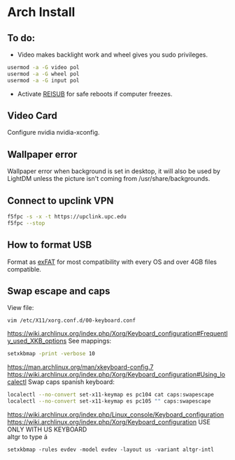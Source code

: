 # Arch Install

## To do:
- Video makes backlight work and wheel gives you sudo privileges.


```bash
usermod -a -G video pol
usermod -a -G wheel pol
usermod -a -G input pol
```
- Activate [REISUB](https://forum.manjaro.org/t/howto-reboot-turn-off-your-frozen-computer-reisub-reisuo/3855) for safe reboots if computer freezes.

## Video Card
Configure nvidia nvidia-xconfig.

## Wallpaper error
Wallpaper error when background is set in desktop, it will also be used by LightDM unless the picture isn't coming from /usr/share/backgrounds.

## Connect to upclink VPN
```bash
f5fpc -s -x -t https://upclink.upc.edu
f5fpc --stop
```

## How to format USB
Format as [exFAT](https://www.howtogeek.com/73178/what-file-system-should-i-use-for-my-usb-drive/#:~:text=File%20systems%20are%20the%20sort,run%20into%20others%20on%20occasion.) for most compatibility with every OS and over 4GB files compatible.

## Swap escape and caps

View file:
```
vim /etc/X11/xorg.conf.d/00-keyboard.conf
```

https://wiki.archlinux.org/index.php/Xorg/Keyboard_configuration#Frequently_used_XKB_options
See mappings:
```bash
setxkbmap -print -verbose 10
```

https://man.archlinux.org/man/xkeyboard-config.7
https://wiki.archlinux.org/index.php/Xorg/Keyboard_configuration#Using_localectl
Swap caps spanish keyboard:
```bash
localectl --no-convert set-x11-keymap es pc104 cat caps:swapescape
localectl --no-convert set-x11-keymap es pc105 "" caps:swapescape
```

https://wiki.archlinux.org/index.php/Linux_console/Keyboard_configuration
https://wiki.archlinux.org/index.php/Xorg/Keyboard_configuration
USE ONLY WITH US KEYBOARD  
altgr to type á
```
setxkbmap -rules evdev -model evdev -layout us -variant altgr-intl
```

